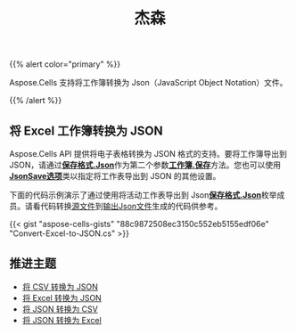 ﻿---
title: 杰森
type: docs
weight: 300
url: /zh/net/convert-workbook-to-json/
---
{{% alert color="primary" %}}

Aspose.Cells 支持将工作簿转换为 Json（JavaScript Object Notation）文件。

{{% /alert %}}

## **将 Excel 工作簿转换为 JSON**

Aspose.Cells API 提供将电子表格转换为 JSON 格式的支持。要将工作簿导出到 JSON，请通过[**保存格式.Json**](https://reference.aspose.com/cells/net/aspose.cells/saveformat)作为第二个参数[**工作簿.保存**](https://reference.aspose.com/cells/net/aspose.cells.workbook/save/methods/3)方法。您也可以使用[**JsonSave选项**](https://reference.aspose.com/cells/net/aspose.cells/JsonSaveoptions)类以指定将工作表导出到 JSON 的其他设置。

下面的代码示例演示了通过使用将活动工作表导出到 Json[**保存格式.Json**](https://reference.aspose.com/cells/net/aspose.cells/saveformat)枚举成员。请看代码转换[源文件](book1.xlsx)到[输出Json文件](book1.Json)生成的代码供参考。

{{< gist "aspose-cells-gists" "88c9872508ec3150c552eb5155edf06e" "Convert-Excel-to-JSON.cs" >}}

## **推进主题**
- [将 CSV 转换为 JSON](/cells/zh/net/convert-csv-to-json/)
- [将 Excel 转换为 JSON](/cells/zh/net/convert-excel-to-json/)
- [将 JSON 转换为 CSV](/cells/zh/net/convert-json-to-csv/)
- [将 JSON 转换为 Excel](/cells/zh/net/convert-json-to-excel/)
